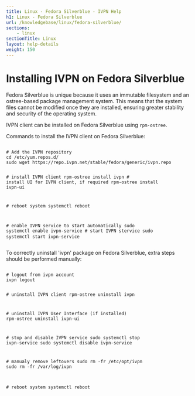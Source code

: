 ```yaml
---
title: Linux - Fedora Silverblue - IVPN Help
h1: Linux - Fedora Silverblue
url: /knowledgebase/linux/fedora-silverblue/
sections:
    - linux
sectionTitle: Linux
layout: help-details
weight: 150
---
```

# Installing IVPN on Fedora Silverblue

Fedora Silverblue is unique because it uses an immutable filesystem and an ostree-based package management system. This means that the system files cannot be modified once they are installed, ensuring greater stability and security of the operating system. 

IVPN client can be installed on Fedora Silverblue using `rpm-ostree`.

Commands to install the IVPN client on Fedora Silverblue:

<div class="highlight">
<pre>
<code class="language-shell" data-lang="shell">
<span># Add the IVPN repository</span>
cd /etc/yum.repos.d/
sudo wget https://repo.ivpn.net/stable/fedora/generic/ivpn.repo

<span># install IVPN client</span>
rpm-ostree install ivpn
<span># install UI for IVPN client, if required</span>
rpm-ostree install ivpn-ui

<span># reboot system</span>
systemctl reboot

<span># enable IVPN service to start automatically</span>
sudo systemctl enable ivpn-service
<span># start IVPN stervice</span>
sudo systemctl start ivpn-service
</code>
</pre>
</div>

To correctly uninstall 'ivpn' package on Fedora Silverblue, extra steps should be performed manually:

<div class="highlight">
<pre>
<code class="language-shell" data-lang="shell">
<span># logout from ivpn account</span>
ivpn logout

<span># uninstall IVPN client</span>
rpm-ostree uninstall ivpn

<span># uninstall IVPN User Interface (if installed)</span>
rpm-ostree uninstall ivpn-ui

<span># stop and disable IVPN service</span>
sudo systemctl stop ivpn-service
sudo systemctl disable ivpn-service

<span># manualy remove leftovers</span>
sudo rm -fr /etc/opt/ivpn
sudo rm -fr /var/log/ivpn

<span># reboot system</span>
systemctl reboot
</code>
</pre>
</div>
